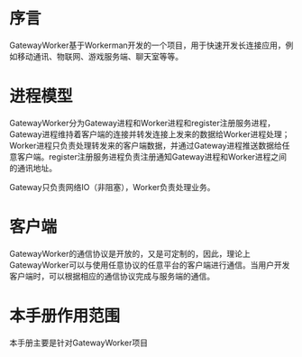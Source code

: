 # 序言

GatewayWorker基于Workerman开发的一个项目，用于快速开发长连接应用，例如移动通讯、物联网、游戏服务端、聊天室等等。

# 进程模型
GatewayWorker分为Gateway进程和Worker进程和register注册服务进程，Gateway进程维持着客户端的连接并转发连接上发来的数据给Worker进程处理；Worker进程只负责处理转发来的客户端数据，并通过Gateway进程推送数据给任意客户端。register注册服务进程负责注册通知Gateway进程和Worker进程之间的通讯地址。

Gateway只负责网络IO（非阻塞），Worker负责处理业务。

# 客户端

GatewayWorker的通信协议是开放的，又是可定制的，因此，理论上GatewayWorker可以与使用任意协议的任意平台的客户端进行通信。当用户开发客户端时，可以根据相应的通信协议完成与服务端的通信。

# 本手册作用范围
本手册主要是针对GatewayWorker项目



